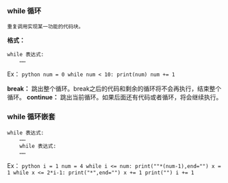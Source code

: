 ### while 循环
	重复调用实现某一功能的代码块。

**格式：**

	while 表达式:
		……

Ex：
	```python
	num = 0
	while num < 10:
    	print(num)
    	num += 1
	```


**break：** 跳出整个循环。break之后的代码和剩余的循环将不会再执行，结束整个循环。
**continue：** 跳出当前循环。如果后面还有代码或者循环，将会继续执行。


### while 循环嵌套

	while 表达式:
		……
		while 表达式:
		……

Ex：
	```python
		i = 1
		num = 4
		while i <= num:
    		print(""*(num-1),end="")
    		x = 1
    		while x <= 2*i-1:
        		print("*",end="")
        		x += 1
    		print("")
    		i += 1
    ```